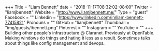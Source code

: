 +++
Title = "Liam Bennett"
date = "2018-11-17T08:32:02-08:00"
Twitter = "liamjbennett"
Website = "http://www.liamjbennett.me/"
Type = "guest"
Facebook = ""
Linkedin = "https://www.linkedin.com/in/liam-bennett-77415821"
Pronouns = ""
GitHub = "liamjbennett"
Thumbnail = "img/guests/lbennett.png"
Pinterest = ""
Instagram = ""
YouTube = ""
+++
Building other people's infrastructure @ Claranet. Previously at OpenTable. Making windows do things and hating it less as a result. Sometimes talks about things like config management and devops.
